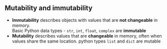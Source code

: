 ## Mutability and immutability
- **Immutability** describes objects with values that are **not changeable** in memory.  
    Basic Python data types - `str`, `int`, `float`, `complex` are **immutable**  
- **Mutability** describes values that are **changeable** in memory, often when values share the same location.
    python types `list` and `dict` are mutable  
    